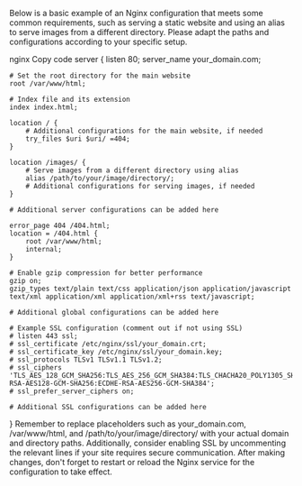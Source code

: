 Below is a basic example of an Nginx configuration that meets some common requirements, such as serving a static website and using an alias to serve images from a different directory. Please adapt the paths and configurations according to your specific setup.

nginx
Copy code
server {
    listen 80;
    server_name your_domain.com;

    # Set the root directory for the main website
    root /var/www/html;

    # Index file and its extension
    index index.html;

    location / {
        # Additional configurations for the main website, if needed
        try_files $uri $uri/ =404;
    }

    location /images/ {
        # Serve images from a different directory using alias
        alias /path/to/your/image/directory/;
        # Additional configurations for serving images, if needed
    }

    # Additional server configurations can be added here

    error_page 404 /404.html;
    location = /404.html {
        root /var/www/html;
        internal;
    }

    # Enable gzip compression for better performance
    gzip on;
    gzip_types text/plain text/css application/json application/javascript text/xml application/xml application/xml+rss text/javascript;

    # Additional global configurations can be added here

    # Example SSL configuration (comment out if not using SSL)
    # listen 443 ssl;
    # ssl_certificate /etc/nginx/ssl/your_domain.crt;
    # ssl_certificate_key /etc/nginx/ssl/your_domain.key;
    # ssl_protocols TLSv1 TLSv1.1 TLSv1.2;
    # ssl_ciphers 'TLS_AES_128_GCM_SHA256:TLS_AES_256_GCM_SHA384:TLS_CHACHA20_POLY1305_SHA256:ECDHE-RSA-AES128-GCM-SHA256:ECDHE-RSA-AES256-GCM-SHA384';
    # ssl_prefer_server_ciphers on;

    # Additional SSL configurations can be added here
}
Remember to replace placeholders such as your_domain.com, /var/www/html, and /path/to/your/image/directory/ with your actual domain and directory paths. Additionally, consider enabling SSL by uncommenting the relevant lines if your site requires secure communication. After making changes, don't forget to restart or reload the Nginx service for the configuration to take effect.
